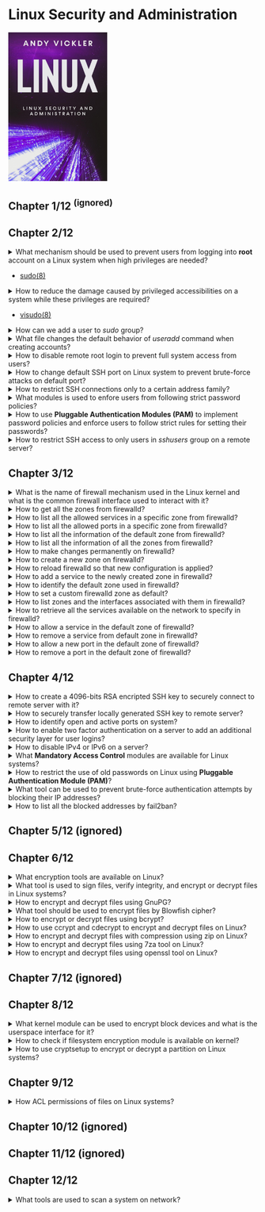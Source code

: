 # Linux Security and Administration
<img src="../../../covers/linux-security-and-administration.jpg" width="200"/>

## Chapter 1/12 <sup>(ignored)</sup>


## Chapter 2/12

<details>
<summary>What mechanism should be used to prevent users from logging into <b>root</b> account on a Linux system when high privileges are needed?</summary>

> Using `sudo` accounts.
>
> ---
> **Resources**
> -
> ---
> **References**
> ---
</details>

* [sudo(8)](https://manpages.org/sudo/8)

<details>
<summary>How to reduce the damage caused by privileged accessibilities on a system while these privileges are required?</summary>

> Using a limited access account and by separating fine grained privileges into activities, causes damage to whole system reduced.
>
> ---
> **Resources**
> -
> ---
> **References**
> ---
</details>

* [visudo(8)](https://manpages.org/visudo/8)

<details>
<summary>How can we add a user to <i>sudo</i> group?</summary>

> On account creation:
>
> ```sh
> useradd -s /bin/bash -m -G sudo <username>
> ``````
>
> > After account creation:
>
> ```sh
> usermod -a -G sudo <username>
> ``````
>
> ---
> **Resources**
> -
> ---
> **References**
> - [useradd(8)](https://manpages.org/useradd/8)
> ---
</details>


<details>
<summary>What file changes the default behavior of <i>useradd</i> command when creating accounts?</summary>

> ```sh
> /etc/login.defs
> ``````
>
> ---
> **Resources**
> -
> ---
> **References**
> - [login.defs(5)](https://manpages.org/logindefs/5)
---
</details>

<details>
<summary>How to disable remote root login to prevent full system access from users?</summary>

> **Description**
>
> Set following configuration variable to `no` in `sshd` configuration:
>
> ```sh
> sudoedit /etc/ssh/sshd_config
> ``````
>
> ```conf
> PermitRootLogin no
> ``````
>
> And restart `sshd.service` on `systemd`:
>
> ```sh
> sudo systemctl restart sshd.service
> ``````
>
> ---
> **Resources**
> -
> ---
> **References**
> - [sshd\_config(5)](https://manpages.org/sshd_config/5)
> ---
</details>

<details>
<summary>How to change default SSH port on Linux system to prevent brute-force attacks on default port?</summary>

> ```sh
> sudoedit /etc/ssh/sshd_config
> ``````
>
> ```conf
> Port 9292
> ``````
>
> ---
> **Resources**
> -
> ---
> **References**
> ---
</details>

<details>
<summary>How to restrict SSH connections only to a certain address family?</summary>

> ```sh
> sudoedit /etc/ssh/sshd_config
> ``````
>
> ```conf
> AddressFamily inet
> ``````
>
> ```sh
> sudo systemctl reload ssh
> ``````
>
> ---
> **Resources**
> -
>
> ---
> **References**
> ---
</details>

<details>
<summary>What modules is used to enfore users from following strict password policies?</summary>

> **Pluggable Authentication Modules (PAM)**
>
> **CentOS** and **Red Hat** distros already come with **PAM** enabled.
>
> *archlinux*
> ```sh
> sudo pacman -S pam
> ``````
>
> *debian*
> ```sh
> sudo apt install libpam-cracklib
> ``````
>
> ---
> **Resources**
> -

> **References**
> - [pam(8)](https://manpages.org/pam/8)
> ---
</details>

<details>
<summary>How to use <b>Pluggable Authentication Modules (PAM)</b> to implement password policies and enforce users to follow strict rules for setting their passwords?</summary>

> Configure **PAM** by editing following configuration file:
>
> ```sh
> sudoedit /etc/pam.d/passwd
> ``````
>
> Uncomment the line having following content:
>
> ```conf
> password required pam_cracklib.so difok=2 minlen=8 dcredit=2 ocredit=2 retry=3
> ``````
>
> * `difok`: check the number of characters used in the current password compared to previous one.
> * `minlen`: minimum length every password should have.
> * `dcredit`: the least number of numerals every password should have.
> * `ocredit`: the least number of special characters(?) every password should have.
> * `retry`: the number of times users can enter an incorrect password before getting locked.
>
> ---
> **Resources**
> -
>
> ---
> **References**
> - [pam.d(5)](https://manpages.org/pamd/5)
> - [pam.conf(5)](https://manpages.org/pamconf/5)
> ---
</details>

<details>
<summary>How to restrict SSH access to only users in <i>sshusers</i> group on a remote server?</summary>

> **Description**
>
> Create a new group called `sshusers`:
>
> ```sh
> sudo groupadd sshusers
> ``````
>
> Add appropriate users to this group:
>
> ```sh
> sudo usermod -a -G sshusers <username>
> ``````
>
> Allow users of this group to login in `/etc/ssh/sshd_config` configuration file:
>
> ```sh
> AllowGroups sshusers
> ``````
>
> Restart `sshd.service`:
>
> ```sh
> sudo systemctl restart sshd.service
> ``````
>
> Using this configuration, a user who does not belong to this specific group
> will be prevented to access to the server over SSH; their passwords may be
> entered correctly, but they will not be given access. This reduces the chance
> of people hacking the server through brute force attacks.
>
> ---
> **Resources**
> -
>
> ---
> **References**
> - [ssh(1)](https://manpages.org/ssh/1)
> - [sshd(8)](https://manpages.org/sshd/8)
> - [sshd\_config(5)](https://manpages.org/sshd_config/5)
---
</details>

## Chapter 3/12

<details>
<summary>What is the name of firewall mechanism used in the Linux kernel and what is the common firewall interface used to interact with it?</summary>

> - `netfilter` is the Linux firewall implemented in kernel.
> - `iptables` is a simple firewall interface to `netfilter`.
> - `firewalld` is also a commonly used firewall interface to `netfilter`.
>
> *archlinux*
> ```sh
> sudo pacman -S iptables firewalld
> ``````
>
> Enable only one of interfaces:
>
> ```sh
> sudo systemctl enable --now firewalld
> ``````
>
> ---
> **Resources**
> -
> ---
> **References**
> ---
</details>

<details>
<summary>How to get all the zones from firewalld?</summary>

> **Description**
>
> ```sh
> firewall-cmd --get-zones
> ``````
>
> ---
> **Resources**
> -
> ---
> **References**
> ---
</details>

<details>
<summary>How to list all the allowed services in a specific zone from firewalld?</summary>

> **Description**
>
> ```sh
> sudo firewall-cmd --zone public --list-services
> ``````
>
> ---
> **Resources**
> -
> ---
> **References**
> ---
</details>

<details>
<summary>How to list all the allowed ports in a specific zone from firewalld?</summary>

> **Description**
>
> ```sh
> sudo firewall-cmd --zone public --list-ports
> ``````
>
> ---
> **Resources**
> -
> ---
> **References**
> ---
</details>

<details>
<summary>How to list all the information of the default zone from firewalld?</summary>

> **Description**
>
> ```sh
> sudo firewall-cmd --list-all
> ``````
>
> ---
> **Resources**
> -
>
> ---
> **References**
> ---
</details>

<details>
<summary>How to list all the information of all the zones from firewalld?</summary>

> ```sh
> sudo firewall-cmd --list-all-zones
> ``````
>
> ---
> **Resources**
> -
>
> ---
> **References**
> ---
</details>

<details>
<summary>How to make changes permanently on firewalld?</summary>

> Use `--permanent` optional argument to make changes take effect even after reboot.
>
> ---
> **Resources**
> -
> ---
> **References**
> ---
</details>

<details>
<summary>How to create a new zone on firewalld?</summary>

> **Description**
>
> ```sh
> sudo firewall-cmd --new-zone corp --permanent
> ``````
>
> ---
> **Resources**
> -
> ---
> **References**
> ---
</details>

<details>
<summary>How to reload firewalld so that new configuration is applied?</summary>

> **Description**
>
> ```sh
> sudo firewall-cmd --reload
> ``````
>
> ---
> **Resources**
> -
> ---
> **References**
> ---
</details>

<details>
<summary>How to add a service to the newly created zone in firewalld?</summary>

> **Description**
>
> ```sh
> sudo firewall-cmd --zone corp --add-service ssh --permanent
> sudo firewall-cmd --reload
> ``````
>
> ---
> **Resources**
> -
> ---
> **References**
> ---
</details>

<details>
<summary>How to identify the default zone used in firewalld?</summary>

> ```sh
> sudo firewall-cmd --get-default
> ``````
>
> ---
> **Resources**
> -
> ---
> **References**
> ---
</details>

<details>
<summary>How to set a custom firewalld zone as default?</summary>

> You should already allow `ssh` service in new zone to prevent losing access to the server once new zone was set to the interface.
>
> The firewalld will access the default zone for every command is used unless any other zone is specified.
>
> ```sh
> sudo firewall-cmd --change-interface <interface> --zone corp --permanent
> sudo firewall-cmd --set-default corp
> ``````
>
> ---
> **Resources**
> -
> ---
> **References**
> ---
</details>

<details>
<summary>How to list zones and the interfaces associated with them in firewalld?</summary>

> **Description**
>
> ```sh
> sudo firewall-cmd --get-active-zones
> ``````
>
> ---
> **Resources**
> -
> ---
> **References**
> ---
</details>

<details>
<summary>How to retrieve all the services available on the network to specify in firewalld?</summary>

> **Description**
>
> ```sh
> sudo firewall-cmd --get-services
> ``````
>
> ---
> **Resources**
> -
> ---
> **References**
> ---
</details>

<details>
<summary>How to allow a service in the default zone of firewalld?</summary>

> **Description**
>
> ```sh
> sudo systemctl enable --now <service>
> sudo firewall-cmd --add-service <service> --permanent
> sudo firewall-cmd --reload
> ``````
>
> ---
> **Resources**
> -
> ---
> **References**
> ---
</details>

<details>
<summary>How to remove a service from default zone in firewalld?</summary>

> ```sh
> sudo firewall-cmd --remove-service <service> --permanent
> sudo firewall-cmd --reload
> sudo systemctl disable --now <service>
> ``````
>
> ---
> **Resources**
> -
>
> ---
> **References**
> ---
</details>

<details>
<summary>How to allow a new port in the default zone of firewalld?</summary>

> ```sh
> sudo firewall-cmd --add-port 1622/tcp --permanent
> sudo firewall-cmd --reload
> ``````
>
> ---
> **Resources**
> -
> ---
> **References**
> ---
</details>

<details>
<summary>How to remove a port in the default zone of firewalld?</summary>

> **Description**
>
> ```sh
> sudo firewall-cmd --remove-port 1622/tcp --permanent
> sudo fierwall-cmd --reload
> ``````
>
> ---
> **Resources**
> -
>
> ---
> **References**
> ---
</details>

## Chapter 4/12

<details>
<summary>How to create a 4096-bits RSA encripted SSH key to securely connect to remote server with it?</summary>

> ```sh
> ssh-keygen -t rsa -b 4096 -C "user@domain.tld" -f ~/.ssh/user_rsa
> ``````
>
> ---
> **Resources**
> -
> ---
> **References**
> ---
</details>

<details>
<summary>How to securely transfer locally generated SSH key to remote server?</summary>

> ```sh
> ssh-copy-id -i ~/.ssh/user_rsa.pub -p <port> user@domain.tld
> ``````
>
> ---
> **Resources**
> -
>
> ---
> **References**
> ---
</details>

<details>
<summary>How to identify open and active ports on system?</summary>

> *deprecated*
> ```sh
> netstat -tuwlpn
> ``````
>
> *common*
> ```sh
> ss -tuwlpn
> ``````
>
> ---
> **Resources**
> -
> ---
> **References**
> ---
</details>

<details>
<summary>How to enable two factor authentication on a server to add an additional security layer for user logins?</summary>

> *archlinux*
> ```sh
> sudo pacman -S libpam-google-authenticator
> ``````
>
> *debian*
> ```sh
> sudo apt install libpam-google-authenticator
> ``````
>
> Setup a key:
>
> ```sh
> google-authenticator
> ``````
>
> Edit `sshd` service configuration:
>
> ```sh
> sudoedit /etc/ssh/sshd_config
> ``````
>
> ```conf
> UsePAM yes
> ChallengeResponseAuthentication yes
> ``````
>
> ```sh
> sudo systemctl reload sshd
> ``````
>
> Edit `pam` configuration:
>
> ```sh
> sudoedit /etc/pam.d/sshd
> ``````
>
> Add the following line:
>
> ```conf
> auth    required    pam_google_authenticator.so
> ``````
>
> ---
> **Resources**
> -
>
> ---
> **References**
> ---
</details>

<details>
<summary>How to disable IPv4 or IPv6 on a server?</summary>

> **Description**
>
> ```sh
> sudoedit /etc/sysconfig/network
> ``````
>
> ```conf
> NETWORKING_IPV6=no
> IPV6INIT=no
> ``````
>
> ---
> **Resources**
> -
> ---
> **References**
> ---
</details>

<details>
<summary>What <b>Mandatory Access Control</b> modules are available for Linux systems?</summary>

> ```sh
> sudo apt install selinux-basics selinux-policy-default auditd
> ``````
>
> ---
> **Resources**
> -
> ---
> **References**
> ---
</details>

<details>
<summary>How to restrict the use of old passwords on Linux using <b>Pluggable Authentication Module (PAM)</b>?</summary>

> Edit **PAM** configuration file:
>
> ```sh
> sudoedit /etc/pam.d/system-auth
> ``````
>
> Add following lines:
>
> ```conf
> auth    sufficient  pam_unix.so likeauth nullok
> password    sufficient  pam_unix.so nullok use_authtok sha256 shadow remember=5
> ``````
>
> ---
> **Resources**
> -
> ---
> **References**
> ---
</details>

<details>
<summary>What tool can be used to prevent brute-force authentication attempts by blocking their IP addresses?</summary>

> `fail2ban` tool blocks frequently attempted login attempts.
>
> *archlinux*
> ```sh
> sudo pacman -S fail2ban
> ``````
>
> Configure the service by copying sample config file:
>
> ```sh
> cp /etc/fail2ban/jail.conf /etc/fail2ban/jail.local
> sudoedit /etc/fail2ban/jail.local
> ``````
>
> ```conf
> [sshd]
> enabled = true
> port = ssh
> protocol = tcp
> filter = sshd
> logpath = /var/log/secure
> maxretry = 5
> findtime = 600
> bantime = 600
> ``````
>
> ```sh
> sudo systemctl restart fail2ban
> ``````
>
> ---
> **Resources**
> -
>
> ---
> **References**
> ---
</details>

<details>
<summary>How to list all the blocked addresses by fail2ban?</summary>

> ```sh
> sudo fail2ban-client status ssh
> ``````
>
> ---
> **Resources**
> -
> ---
> **References**
> ---
</details>

## Chapter 5/12 (ignored)


## Chapter 6/12

<details>
<summary>What encryption tools are available on Linux?</summary>

> * gpg
> * bcrypt
> * ccrypt
> * zip (4-zip)
> * 7za (7-zip)
> * openssl
>
> ---
> **Resources**
> -
> ---
> **References**
> ---
</details>

<details>
<summary>What tool is used to sign files, verify integrity, and encrypt or decrypt files in Linux systems?</summary>

> **GNU Privacy Guard** or **GnuPG**
>
> *archlinux*
> ```sh
> sudo pacman -S gnupg
> ``````
>
> *debian*
> ```sh
> sudo apt install gnupg
> ``````
>
> ---
> **Resources**
> -
>
> ---
> **References**
> - [gnupg(7)](https://manpages.org/gnupg/7)
> - [gpgconf(1)](https://manpages.org/gnupg/1)
> - [gpg-agent(1)](https://manpages.org/gnupg/1)
> ---
</details>

<details>
<summary>How to encrypt and decrypt files using GnuPG?</summary>

> Encrypt:
>
> ```sh
> gpg -c <file>
> ``````
>
> Decrypt:
>
> ```sh
> gpg <file>
> ``````
>
> ---
> **Resources**
> -
> ---
> **References**
> ---
</details>

<details>
<summary>What tool should be used to encrypt files by Blowfish cipher?</summary>

> *archlinux*
> ```sh
> sudo pacman -S cryptsetup
> ``````
>
> *debian*
> ```sh
> sudo apt install bcrypt
> ``````
>
> ---
> **Resources**
> -
>
> ---
> **References**
> - [bcrypt(1)](https://manpages.org/bcrypt/1)
---
</details>

<details>
<summary>How to encrypt or decrypt files using bcrypt?</summary>

> **Description**
>
> Encrypt:
>
> ```sh
> bcrypt <file>.ext
> ``````
>
> Decrypt:
>
> ```sh
> bcrypt <file>.bfe
> ``````
>
> ---
> **Resources**
> -
> ---
> **References**
> ---
</details>

<details>
<summary>How to use ccrypt and cdecrypt to encrypt and decrypt files on Linux?</summary>

> Encrypt:
>
> ```sh
> ccrypt <file>
> ``````
>
> Decrypt:
>
> ```sh
> cdecrypt <file>.cpt
> ``````
>
> ---
> **Resources**
> -
>
> ---
> **References**
> ---
</details>

<details>
<summary>How to encrypt and decrypt files with compression using zip on Linux?</summary>

> Encrypt:
>
> ```sh
> zip -p <pass> <output.zip> files...
> ``````
>
> Decrypt:
>
> ```sh
> unzip <output.zip>
> ``````
>
> ---
> **Resources**
> -
> ---
> **References**
> ---
</details>

<details>
<summary>How to encrypt and decrypt files using 7za tool on Linux?</summary>

> ```sh
> 7za a -t zip -p -mem=aes256 output.zip files...
> 7za output.zip
> ``````
>
> ---
> **Resources**
> -
> ---
> **References**
> ---
</details>

<details>
<summary>How to encrypt and decrypt files using openssl tool on Linux?</summary>

> ```sh
> openssl enc -aes-256-cbc -in file -out output.dat
> openssl enc -aes-256-cbc -d -in output.dat > file
> ``````
>
> ---
> **Resources**
> -
> ---
> **References**
> ---
</details>

## Chapter 7/12 (ignored)


## Chapter 8/12

<details>
<summary>What kernel module can be used to encrypt block devices and what is the userspace interface for it?</summary>

> **Description**
>
> dm-crypt
>
> *archlinux*
> ```sh
> sudo pacman -S cryptsetup
> ``````
>
> *debian*
> ```sh
> sudo apt install cryptset
> ``````
>
> ---
> **Resources**
> -
> ---
> **References**
> ---
</details>

<details>
<summary>How to check if filesystem encryption module is available on kernel?</summary>

> ```sh
> gunzip -c /proc/config.gz | grep CONFIG_DM_CRYPT
> ``````
>
> ---
> **Resources**
> -
> ---
> **References**
> ---
</details>

<details>
<summary>How to use cryptsetup to encrypt or decrypt a partition on Linux systems?</summary>

> ```sh
> cryptsetup --version
> cryptsetup open /dev/sda1 encrypted_partition
> cryptsetup close encrypted_partition
> ``````
>
> ---
> **Resources**
> -
>
> ---
> **References**
> ---
</details>

## Chapter 9/12

<details>
<summary>How ACL permissions of files on Linux systems?</summary>

> ```sh
> getfacl <file>
> setfacl -m u::r <file>
> setfacl -x m::rx <file>
> ``````
>
> ---
> **Resources**
> -
>
> ---
> **References**
> - [acl(5)](https://manpages.org/acl/5)
> - [getfacl(1)](https://manpages.org/getfacl/1)
> - [setfacl(1)](https://manpages.org/setfacl/1)
> - [chacl(1)](https://manpages.org/chacl/1)
> ---
</details>

## Chapter 10/12 (ignored)


## Chapter 11/12 (ignored)


## Chapter 12/12

<details>
<summary>What tools are used to scan a system on network?</summary>

> **Description**
>
> - ping
> - traceroute
> - nmap
>
> ---
> **Resources**
> -
> ---
> **References**
> ---
</details>
